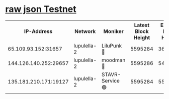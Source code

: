 [raw json Testnet](https://rpc-check.jaclalt.stavr.tech/jaclalt/rpc-jaclalt-result.json)
=

<table><tr><th>IP-Address</th><th>Network</th><th>Moniker</th><th>Latest Block Height</th><th>Earliest Block Height</th><th>Catching Up</th><th>Tx Index</th><th>Voting Power</th><th>Scan Time</th></tr><tr><td>65.109.93.152:31657</td><td>lupulella-2</td><td>LiluPunk 🔴</td><td>5595284</td><td>3688866</td><td>False</td><td>on</td><td>685033</td><td>2023-12-06T14:25:19.708174063UTC</td></tr><tr><td>144.126.140.252:29657</td><td>lupulella-2</td><td>moodman 🔴</td><td>5595286</td><td>5495286</td><td>False</td><td>off</td><td>769094</td><td>2023-12-06T14:25:26.702756862UTC</td></tr><tr><td>135.181.210.171:19127</td><td>lupulella-2</td><td>STAVR-Service 🟢</td><td>5595284</td><td>5595101</td><td>False</td><td>on</td><td>0</td><td>2023-12-06T14:25:19.323376882UTC</td></tr></table>
